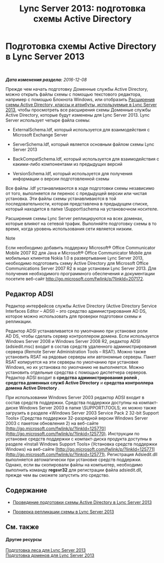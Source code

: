 ﻿---
title: 'Lync Server 2013: подготовка схемы Active Directory'
TOCTitle: Подготовка схемы Active Directory
ms:assetid: 067726ae-fd3f-4133-a32f-26d2603ac674
ms:mtpsurl: https://technet.microsoft.com/ru-ru/library/Gg398119(v=OCS.15)
ms:contentKeyID: 49308827
ms.date: 12/10/2016
mtps_version: v=OCS.15
ms.translationtype: HT
---

# Подготовка схемы Active Directory в Lync Server 2013

 

_**Дата изменения раздела:** 2016-12-08_

Прежде чем начать подготовку Доменные службы Active Directory, можно открыть файлы схемы с помощью текстового редактора, например с помощью Блокнота Windows, или отобразить [Расширения схемы Active Directory, классы и атрибуты, используемые в Lync Server 2013](lync-server-2013-active-directory-schema-extensions-classes-and-attributes-used-by-lync-server.md), чтобы просмотреть все расширения схемы Доменные службы Active Directory, которые будут изменены для Lync Server 2013. Lync Server использует четыре файла схемы:

  - ExternalSchema.ldf, который используется для взаимодействия с Microsoft Exchange Server

  - ServerSchema.ldf, который является основным файлом схемы Lync Server 2013

  - BackCompatSchema.ldf, который используется для взаимодействия с какими-либо компонентами из предыдущих версий

  - VersionSchema.ldf, который используется для получения информации о версии подготовленной схемы

Все файлы .ldf устанавливаются в ходе подготовки схемы независимо от того, выполняется ли перенос с предыдущей версии или чистая установка. Эти файлы схемы устанавливаются в той последовательности, которая представлена в предыдущем списке, который находится в папке \\Support\\schema на установочном носителе.

Расширения схемы Lync Server реплицируются на всех доменах, которые влияют на сетевой трафик. Выполняйте подготовку схемы в то время, когда уровень использования сети является низким.

> [!note]  
> Если необходимо добавить поддержку Microsoft® Office Communicator Mobile 2007 R2 для Java и Microsoft® Office Communicator Mobile для мобильных клиентов Nokia 1.0 в развертывание Lync Server 2013, необходимо подготовить схему Active Directory для Microsoft Office Communications Server 2007 R2 в ходе установки Lync Server 2013. Для получения необходимого программного обеспечения и документации посетите веб-сайт <a href="http://go.microsoft.com/fwlink/p/?linkid=207172">http://go.microsoft.com/fwlink/p/?linkId=207172</a>.

## Редактор ADSI

Редактор интерфейсов службы Active Directory (Active Directory Service Interfaces Editor – ADSI) – это средство администрирования AD DS, которое можно использовать для проверки подготовки схемы и репликации.

Редактор ADSI устанавливается по умолчанию при установке роли AD DS, чтобы сделать сервер контроллером домена. Если используется Windows Server 2008 и Windows Server 2008 R2, редактор ADSI (adsiedit.msc) входит в состав средств удаленного администрирования сервера (Remote Server Administration Tools – RSAT). Можно также установить RSAT на рядовые серверы или автономные серверы. Пакет RSAT копируется на эти серверы по умолчанию при установке Windows, но их установка по умолчанию не выполняется. Можно установить отдельные средства с помощью диспетчера серверов. Редактор ADSI входит в **средства администрирования ролей** , **средства доменных служб Active Directory** и **средства контроллера домена Active Directory** .

При использовании Windows Server 2003 редактор ADSI входит в состав средств поддержки. Средства поддержки доступны на компакт-диске Windows Server 2003 в папке \\SUPPORT\\TOOLS; их можно также загрузить в разделе «Windows Server 2003 Service Pack 2 32-bit Support Tools» (Средства поддержки 32-разрядной версии Windows Server 2003 с пакетом обновления 2) на веб-сайте [http://go.microsoft.com/fwlink/p/?linkId=125770](http://go.microsoft.com/fwlink/p/?linkid=125770). Инструкции по установке средств поддержки с компакт-диска продукта доступны в разделе «Install Windows Support Tools» (Установка средств поддержки Windows) на веб-сайте [http://go.microsoft.com/fwlink/p/?linkId=125771](http://go.microsoft.com/fwlink/p/?linkid=125771). Регистрация Adsiedit.dll выполняется автоматически при установке средств поддержки. Однако, если вы скопировали файлы на компьютер, необходимо выполнить команду **regsvr32** для регистрации файла adsiedit.dll, прежде чем вы сможете запустить это средство.

## Содержание

  - [Проведение подготовки схемы Active Directory в Lync Server 2013](lync-server-2013-running-schema-preparation.md)

  - [Проверка репликации схемы в Lync Server 2013](lync-server-2013-verifying-schema-replication.md)

## См. также

#### Другие ресурсы

[Подготовка леса для Lync Server 2013](lync-server-2013-preparing-the-forest.md)  
[Подготовка доменов для Lync Server 2013](lync-server-2013-preparing-domains.md)

